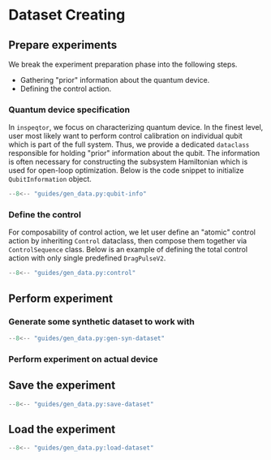 # Dataset Creating

## Prepare experiments

We break the experiment preparation phase into the following steps.

- Gathering "prior" information about the quantum device.
- Defining the control action.

### Quantum device specification

In `inspeqtor`, we focus on characterizing quantum device. In the finest level, user most likely want to perform control calibration on individual qubit which is part of the full system. Thus, we provide a dedicated `dataclass` responsible for holding "prior" information about the qubit. The information is often necessary for constructing the subsystem Hamiltonian which is used for open-loop optimization. Below is the code snippet to initialize `QubitInformation` object.

```python
--8<-- "guides/gen_data.py:qubit-info"
```

### Define the control

For composability of control action, we let user define an "atomic" control action by inheriting `Control` dataclass, then compose them together via `ControlSequence` class. Below is an example of defining the total control action with only single predefined `DragPulseV2`.

```python
--8<-- "guides/gen_data.py:control"
```

## Perform experiment

### Generate some synthetic dataset to work with

```python
--8<-- "guides/gen_data.py:gen-syn-dataset"
```

### Perform experiment on actual device

## Save the experiment

```python
--8<-- "guides/gen_data.py:save-dataset"
```

## Load the experiment

```python
--8<-- "guides/gen_data.py:load-dataset"
```
